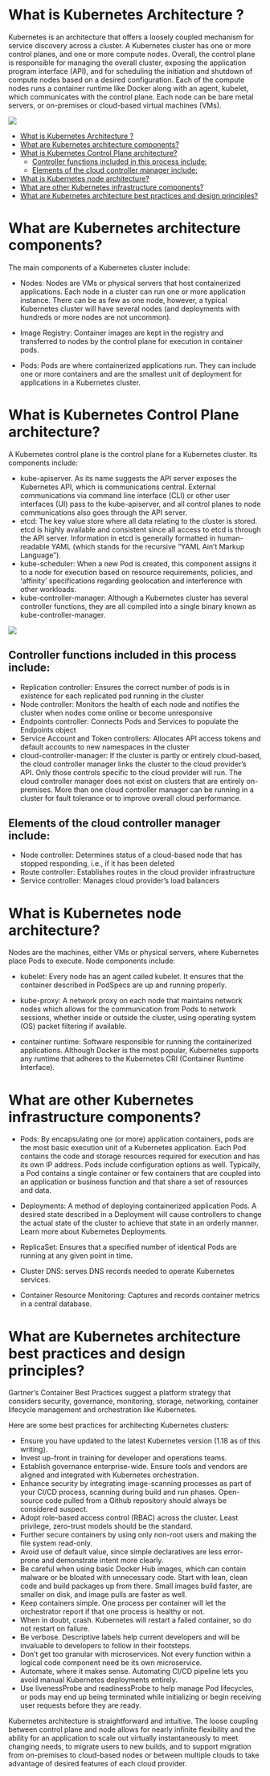 # What is Kubernetes Architecture ?

Kubernetes is an architecture that offers a loosely coupled mechanism for service discovery across a cluster. A Kubernetes cluster has one or more control planes, and one or more compute nodes. Overall, the control plane is responsible for managing the overall cluster, exposing the application program interface (API), and for scheduling the initiation and shutdown of compute nodes based on a desired configuration. Each of the compute nodes runs a container runtime like Docker along with an agent, kubelet, which communicates with the control plane. Each node can be bare metal servers, or on-premises or cloud-based virtual machines (VMs).

![](Images/k2.png)

- [What is Kubernetes Architecture ?](#what-is-kubernetes-architecture-)
- [What are Kubernetes architecture components?](#what-are-kubernetes-architecture-components)
- [What is Kubernetes Control Plane architecture?](#what-is-kubernetes-control-plane-architecture)
  - [Controller functions included in this process include:](#controller-functions-included-in-this-process-include)
  - [Elements of the cloud controller manager include:](#elements-of-the-cloud-controller-manager-include)
- [What is Kubernetes node architecture?](#what-is-kubernetes-node-architecture)
- [What are other Kubernetes infrastructure components?](#what-are-other-kubernetes-infrastructure-components)
- [What are Kubernetes architecture best practices and design principles?](#what-are-kubernetes-architecture-best-practices-and-design-principles)

# What are Kubernetes architecture components?
The main components of a Kubernetes cluster include:

- Nodes: Nodes are VMs or physical servers that host containerized applications. Each node in a cluster can run one or more application instance. There can be as few as one node, however, a typical Kubernetes cluster will have several nodes (and deployments with hundreds or more nodes are not uncommon).

- Image Registry: Container images are kept in the registry and transferred to nodes by the control plane for execution in container pods.

- Pods: Pods are where containerized applications run. They can include one or more containers and are the smallest unit of deployment for applications in a Kubernetes cluster.

# What is Kubernetes Control Plane architecture?
A Kubernetes control plane is the control plane for a Kubernetes cluster. Its components include:

- kube-apiserver. As its name suggests the API server exposes the Kubernetes API, which is communications central. External communications via command line interface (CLI) or other user interfaces (UI) pass to the kube-apiserver, and all control planes to node communications also goes through the API server.
- etcd: The key value store where all data relating to the cluster is stored. etcd is highly available and consistent since all access to etcd is through the API server. Information in etcd is generally formatted in human-readable YAML (which stands for the recursive “YAML Ain’t Markup Language”).
- kube-scheduler: When a new Pod is created, this component assigns it to a node for execution based on resource requirements, policies, and ‘affinity’ specifications regarding geolocation and interference with other workloads.
- kube-controller-manager: Although a Kubernetes cluster has several controller functions, they are all compiled into a single binary known as kube-controller-manager.

![](Images/k4.png)

## Controller functions included in this process include:

- Replication controller: Ensures the correct number of pods is in existence for each replicated pod running in the cluster
- Node controller: Monitors the health of each node and notifies the cluster when nodes come online or become unresponsive
- Endpoints controller: Connects Pods and Services to populate the Endpoints object
- Service Account and Token controllers: Allocates API access tokens and default accounts to new namespaces in the cluster
- cloud-controller-manager: If the cluster is partly or entirely cloud-based, the cloud controller manager links the cluster to the cloud provider’s API. Only those controls specific to the cloud provider will run. The cloud controller manager does not exist on clusters that are entirely on-premises. More than one cloud controller manager can be running in a cluster for fault tolerance or to improve overall cloud performance.

## Elements of the cloud controller manager include:

- Node controller: Determines status of a cloud-based node that has stopped responding, i.e., if it has been deleted
- Route controller: Establishes routes in the cloud provider infrastructure
- Service controller: Manages cloud provider’s load balancers

# What is Kubernetes node architecture?
Nodes are the machines, either VMs or physical servers, where Kubernetes place Pods to execute. Node components include:

- kubelet: Every node has an agent called kubelet. It ensures that the container described in PodSpecs are up and running properly. 

- kube-proxy: A network proxy on each node that maintains network nodes which allows for the communication from Pods to network sessions, whether inside or outside the cluster, using operating system (OS) packet filtering if available.

- container runtime: Software responsible for running the containerized applications. Although Docker is the most popular, Kubernetes supports any runtime that adheres to the Kubernetes CRI (Container Runtime Interface).

# What are other Kubernetes infrastructure components?
- Pods: By encapsulating one (or more) application containers, pods are the most basic execution unit of a Kubernetes application. Each Pod contains the code and storage resources required for execution and has its own IP address. Pods include configuration options as well. Typically, a Pod contains a single container or few containers that are coupled into an application or business function and that share a set of resources and data.

- Deployments: A method of deploying containerized application Pods. A desired state described in a Deployment will cause controllers to change the actual state of the cluster to achieve that state in an orderly manner. Learn more about Kubernetes Deployments.

- ReplicaSet: Ensures that a specified number of identical Pods are running at any given point in time.

- Cluster DNS: serves DNS records needed to operate Kubernetes services.

- Container Resource Monitoring: Captures and records container metrics in a central database.

# What are Kubernetes architecture best practices and design principles?

Gartner’s Container Best Practices suggest a platform strategy that considers security, governance, monitoring, storage, networking, container lifecycle management and orchestration like Kubernetes.

Here are some best practices for architecting Kubernetes clusters:

- Ensure you have updated to the latest Kubernetes version (1.18 as of this writing).
- Invest up-front in training for developer and operations teams.
- Establish governance enterprise-wide. Ensure tools and vendors are aligned and integrated with Kubernetes orchestration.
- Enhance security by integrating image-scanning processes as part of your CI/CD process, scanning during build and run phases. Open-source code pulled from a Github repository should always be considered suspect.
- Adopt role-based access control (RBAC) across the cluster. Least privilege, zero-trust models should be the standard.
- Further secure containers by using only non-root users and making the file system read-only.
- Avoid use of default value, since simple declaratives are less error-prone and demonstrate intent more clearly.
- Be careful when using basic Docker Hub images, which can contain malware or be bloated with unnecessary code. Start with lean, clean code and build packages up from there. Small images build faster, are smaller on disk, and image pulls are faster as well.
- Keep containers simple. One process per container will let the orchestrator report if that one process is healthy or not. 
- When in doubt, crash. Kubernetes will restart a failed container, so do not restart on failure.
- Be verbose. Descriptive labels help current developers and will be invaluable to developers to follow in their footsteps.
- Don’t get too granular with microservices. Not every function within a logical code component need be its own microservice.
- Automate, where it makes sense. Automating CI/CD pipeline lets you avoid manual Kubernetes deployments entirely.
- Use livenessProbe and readinessProbe to help manage Pod lifecycles, or pods may end up being terminated while initializing or begin receiving user requests before they are ready.

Kubernetes architecture is straightforward and intuitive. The loose coupling between control plane and node allows for nearly infinite flexibility and the ability for an application to scale out virtually instantaneously to meet changing needs, to migrate users to new builds, and to support migration from on-premises to cloud-based nodes or between multiple clouds to take advantage of desired features of each cloud provider.